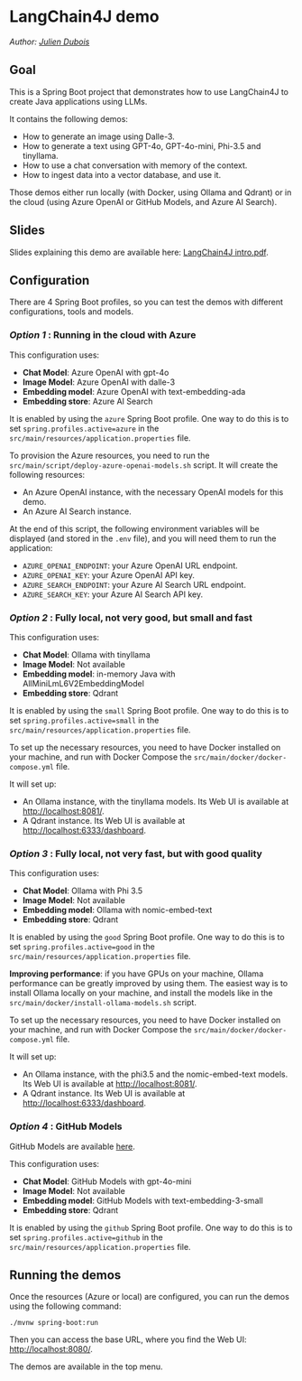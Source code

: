 # LangChain4J demo

_Author: [Julien Dubois](https://www.julien-dubois.com)_

## Goal

This is a Spring Boot project that demonstrates how to use LangChain4J to create Java applications using LLMs.

It contains the following demos:

- How to generate an image using Dalle-3.
- How to generate a text using GPT-4o, GPT-4o-mini, Phi-3.5 and tinyllama.
- How to use a chat conversation with memory of the context.
- How to ingest data into a vector database, and use it.

Those demos either run locally (with Docker, using Ollama and Qdrant) or in the cloud (using Azure OpenAI or GitHub Models, and Azure AI Search).

## Slides

Slides explaining this demo are available here: [LangChain4J intro.pdf](LangChain4J%20intro.pdf).

## Configuration

There are 4 Spring Boot profiles, so you can test the demos with different configurations, tools and models.

### _Option 1_ : Running in the cloud with Azure

This configuration uses:

- __Chat Model__: Azure OpenAI with gpt-4o
- __Image Model__: Azure OpenAI with dalle-3
- __Embedding model__: Azure OpenAI with text-embedding-ada
- __Embedding store__: Azure AI Search

It is enabled by using the `azure` Spring Boot profile.
One way to do this is to set `spring.profiles.active=azure` in the `src/main/resources/application.properties` file.

To provision the Azure resources, you need to run the `src/main/script/deploy-azure-openai-models.sh` script. It will create the following resources:

- An Azure OpenAI instance, with the necessary OpenAI models for this demo.
- An Azure AI Search instance.

At the end of this script, the following environment variables will be displayed (and stored in the `.env` file), and you will need them to run the application:
- `AZURE_OPENAI_ENDPOINT`: your Azure OpenAI URL endpoint.
- `AZURE_OPENAI_KEY`: your Azure OpenAI API key.
- `AZURE_SEARCH_ENDPOINT`: your Azure AI Search URL endpoint.
- `AZURE_SEARCH_KEY`: your Azure AI Search API key.

### _Option 2_ : Fully local, not very good, but small and fast

This configuration uses:

- __Chat Model__: Ollama with tinyllama
- __Image Model__: Not available
- __Embedding model__: in-memory Java with AllMiniLmL6V2EmbeddingModel
- __Embedding store__: Qdrant

It is enabled by using the `small` Spring Boot profile.
One way to do this is to set `spring.profiles.active=small` in the `src/main/resources/application.properties` file.

To set up the necessary resources, you need to have Docker installed on your machine, and run with Docker Compose the `src/main/docker/docker-compose.yml` file.

It will set up:

- An Ollama instance, with the tinyllama models. Its Web UI is available at [http://localhost:8081/](http://localhost:8081/).
- A Qdrant instance. Its Web UI is available at [http://localhost:6333/dashboard](http://localhost:6333/dashboard).

### _Option 3_ : Fully local, not very fast, but with good quality

This configuration uses:

- __Chat Model__: Ollama with Phi 3.5
- __Image Model__: Not available
- __Embedding model__: Ollama with nomic-embed-text
- __Embedding store__: Qdrant

It is enabled by using the `good` Spring Boot profile.
One way to do this is to set `spring.profiles.active=good` in the `src/main/resources/application.properties` file.

__Improving performance__: if you have GPUs on your machine, Ollama performance can be greatly improved by using them. The easiest way is to install Ollama locally on your machine, and install the
models like in the `src/main/docker/install-ollama-models.sh` script.

To set up the necessary resources, you need to have Docker installed on your machine, and run with Docker Compose the `src/main/docker/docker-compose.yml` file.

It will set up:

- An Ollama instance, with the phi3.5 and the nomic-embed-text models. Its Web UI is available at [http://localhost:8081/](http://localhost:8081/).
- A Qdrant instance. Its Web UI is available at [http://localhost:6333/dashboard](http://localhost:6333/dashboard).

### _Option 4_ : GitHub Models

GitHub Models are available [here](https://github.com/marketplace/models).

This configuration uses:

- __Chat Model__: GitHub Models with gpt-4o-mini
- __Image Model__: Not available
- __Embedding model__: GitHub Models with text-embedding-3-small
- __Embedding store__: Qdrant

It is enabled by using the `github` Spring Boot profile.
One way to do this is to set `spring.profiles.active=github` in the `src/main/resources/application.properties` file.

## Running the demos

Once the resources (Azure or local) are configured, you can run the demos using the following command:

```shell
./mvnw spring-boot:run
```

Then you can access the base URL, where you find the Web UI: [http://localhost:8080/](http://localhost:8080/).

The demos are available in the top menu.
